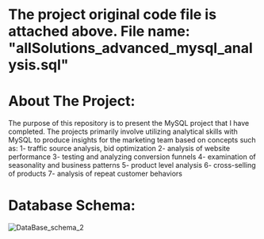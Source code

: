 # The project original code file is attached above. File name: "allSolutions_advanced_mysql_analysis.sql"
# About The Project:
The purpose of this repository is to present the MySQL project that I have completed. The projects primarily involve utilizing analytical skills with MySQL to produce insights for the marketing team based on concepts such as:
1- traffic source analysis, bid optimization
2- analysis of website performance
3- testing and analyzing conversion funnels
4- examination of seasonality and business patterns
5- product level analysis
6- cross-selling of products
7- analysis of repeat customer behaviors

# Database Schema:
![DataBase_schema_2](https://github.com/MuhannadYaslam/MySQL_Projects_MarketingData/assets/132222576/0e2dce43-7df0-45b8-82fc-38593f3f5eff)

